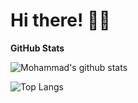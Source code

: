 
# Hi there! 👋🏻


**GitHub Stats**

![Mohammad's github stats](https://github-readme-stats.vercel.app/api?username=mohammadVatandoost&count_private=true&show_icons=true&hide_border=true&bg_color=00000000&text_color=3498db)

![Top Langs](https://github-readme-stats.vercel.app/api/top-langs/?username=mohammadVatandoost&layout=compact&hide_border=true&bg_color=00000000&text_color=3498db)